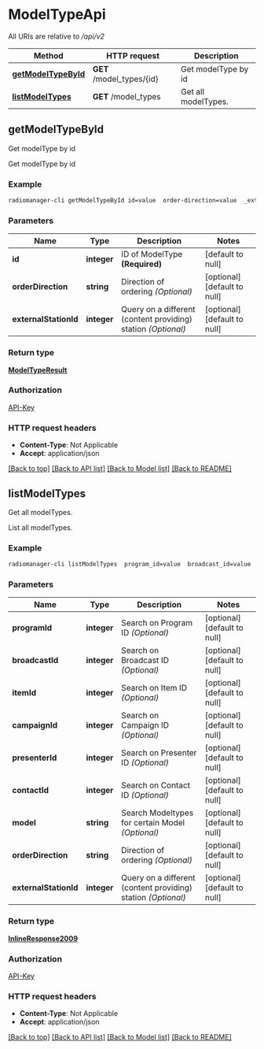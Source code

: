 # ModelTypeApi

All URIs are relative to */api/v2*

Method | HTTP request | Description
------------- | ------------- | -------------
[**getModelTypeById**](ModelTypeApi.md#getModelTypeById) | **GET** /model_types/{id} | Get modelType by id
[**listModelTypes**](ModelTypeApi.md#listModelTypes) | **GET** /model_types | Get all modelTypes.



## getModelTypeById

Get modelType by id

Get modelType by id

### Example

```bash
radiomanager-cli getModelTypeById id=value  order-direction=value  _external_station_id=value
```

### Parameters


Name | Type | Description  | Notes
------------- | ------------- | ------------- | -------------
 **id** | **integer** | ID of ModelType **(Required)** | [default to null]
 **orderDirection** | **string** | Direction of ordering *(Optional)* | [optional] [default to null]
 **externalStationId** | **integer** | Query on a different (content providing) station *(Optional)* | [optional] [default to null]

### Return type

[**ModelTypeResult**](ModelTypeResult.md)

### Authorization

[API-Key](../README.md#API-Key)

### HTTP request headers

- **Content-Type**: Not Applicable
- **Accept**: application/json

[[Back to top]](#) [[Back to API list]](../README.md#documentation-for-api-endpoints) [[Back to Model list]](../README.md#documentation-for-models) [[Back to README]](../README.md)


## listModelTypes

Get all modelTypes.

List all modelTypes.

### Example

```bash
radiomanager-cli listModelTypes  program_id=value  broadcast_id=value  item_id=value  campaign_id=value  presenter_id=value  contact_id=value  model=value  order-direction=value  _external_station_id=value
```

### Parameters


Name | Type | Description  | Notes
------------- | ------------- | ------------- | -------------
 **programId** | **integer** | Search on Program ID *(Optional)* | [optional] [default to null]
 **broadcastId** | **integer** | Search on Broadcast ID *(Optional)* | [optional] [default to null]
 **itemId** | **integer** | Search on Item ID *(Optional)* | [optional] [default to null]
 **campaignId** | **integer** | Search on Campaign ID *(Optional)* | [optional] [default to null]
 **presenterId** | **integer** | Search on Presenter ID *(Optional)* | [optional] [default to null]
 **contactId** | **integer** | Search on Contact ID *(Optional)* | [optional] [default to null]
 **model** | **string** | Search Modeltypes for certain Model *(Optional)* | [optional] [default to null]
 **orderDirection** | **string** | Direction of ordering *(Optional)* | [optional] [default to null]
 **externalStationId** | **integer** | Query on a different (content providing) station *(Optional)* | [optional] [default to null]

### Return type

[**InlineResponse2009**](InlineResponse2009.md)

### Authorization

[API-Key](../README.md#API-Key)

### HTTP request headers

- **Content-Type**: Not Applicable
- **Accept**: application/json

[[Back to top]](#) [[Back to API list]](../README.md#documentation-for-api-endpoints) [[Back to Model list]](../README.md#documentation-for-models) [[Back to README]](../README.md)

